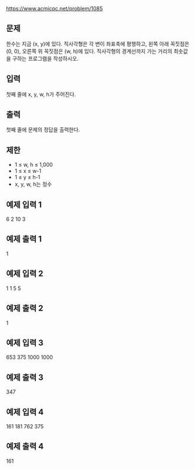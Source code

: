 https://www.acmicpc.net/problem/1085

## 문제

한수는 지금 (x, y)에 있다. 직사각형은 각 변이 좌표축에 평행하고, 왼쪽 아래 꼭짓점은 (0, 0), 오른쪽 위 꼭짓점은 (w, h)에 있다. 직사각형의 경계선까지 가는 거리의 최솟값을 구하는 프로그램을 작성하시오.

## 입력

첫째 줄에 x, y, w, h가 주어진다.

## 출력

첫째 줄에 문제의 정답을 출력한다.

## 제한

- 1 ≤ w, h ≤ 1,000
- 1 ≤ x ≤ w-1
- 1 ≤ y ≤ h-1
- x, y, w, h는 정수

## 예제 입력 1

6 2 10 3

## 예제 출력 1

1

## 예제 입력 2

1 1 5 5

## 예제 출력 2

1

## 예제 입력 3

653 375 1000 1000

## 예제 출력 3

347

## 예제 입력 4

161 181 762 375

## 예제 출력 4

161
